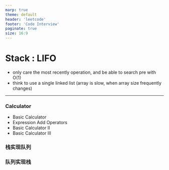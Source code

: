 ```yaml
---
marp: true
theme: default
header: 'leetcode'
footer: 'Code Interview'
paginate: true
size: 16:9
---
```


# Stack : LIFO

- only care the most recently operation, and be able to search pre with O(1)
- think to use a single linked list (array is slow, when array size frequently changes)

---

### Calculator

- Basic Calculator
- Expression Add Operators
- Basic Calculator II
- Basic Calculator III

### 栈实现队列

### 队列实现栈
